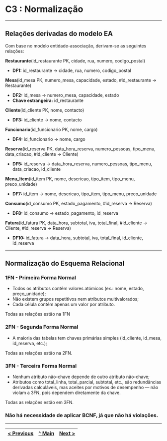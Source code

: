 # C3 : Normalização

---

## Relações derivadas do modelo EA

Com base no modelo entidade-associação, derivam-se as seguintes relações:

**Restaurante**(id_restaurante PK, cidade, rua, numero, codigo_postal)

- **DF1:** id_restaurante → cidade, rua, numero, codigo_postal

**Mesa**(id_mesa PK, numero_mesa, capacidade, estado, #id_restaurante → Restaurante)
- **DF2:** id_mesa → numero_mesa, capacidade, estado
- **Chave estrangeira:** id_restaurante

**Cliente**(id_cliente PK, nome, contacto)

- **DF3:** id_cliente → nome, contacto

**Funcionario**(id_funcionario PK, nome, cargo)
- **DF4:** id_funcionario → nome, cargo

**Reserva**(id_reserva PK, data_hora_reserva, numero_pessoas, tipo_menu, data_criacao, #id_cliente → Cliente)
- **DF5:** id_reserva → data_hora_reserva, numero_pessoas, tipo_menu, data_criacao, id_cliente


**Menu_Item**(id_item PK, nome, descricao, tipo_item, tipo_menu, preco_unidade)
- **DF7:** id_item → nome, descricao, tipo_item, tipo_menu, preco_unidade

**Consumo**(id_consumo PK, estado_pagamento, #id_reserva → Reserva)
- **DF8:** id_consumo → estado_pagamento, id_reserva

**Fatura**(id_fatura PK, data_hora, subtotal, iva, total_final, #id_cliente → Cliente, #id_reserva → Reserva)
- **DF10:** id_fatura → data_hora, subtotal, iva, total_final, id_cliente, id_reserva


---

## Normalização do Esquema Relacional

### 1FN - Primeira Forma Normal
- Todos os atributos contêm valores atómicos (ex.: nome, estado, preço_unidade);
- Não existem grupos repetitivos nem atributos multivalorados;
- Cada célula contém apenas um valor por atributo.

Todas as relações estão na 1FN
 
### 2FN - Segunda Forma Normal
- A maioria das tabelas tem chaves primárias simples (id_cliente, id_mesa, id_reserva, etc.);

Todas as relações estão na 2FN.

### 3FN - Terceira Forma Normal
- Nenhum atributo não-chave depende de outro atributo não-chave;
- Atributos como total_linha, total_parcial, subtotal, etc., são redundâncias derivadas calculáveis, mas aceites por motivos de desempenho — não violam a 3FN, pois dependem diretamente da chave.

Todas as relações estão em 3FN.

### Não há necessidade de aplicar BCNF, já que não há violações.

---

| [< Previous](rebd02.md) | [^ Main](../../README.md) | [Next >](rebd04.md) |
|:----------------------------------:|:----------------------------------:|:----------------------------------:|
